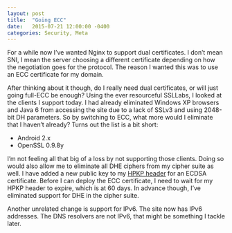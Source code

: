 ```yaml
---
layout: post
title:  "Going ECC"
date:   2015-07-21 12:00:00 -0400
categories: Security, Meta
---
```


For a while now I’ve wanted Nginx to support dual certificates. I don’t mean
SNI, I mean the server choosing a different certificate depending on how the
negotiation goes for the protocol. The reason I wanted this was to use an ECC
certificate for my domain.

After thinking about it though, do I really need dual certificates, or will just
going full-ECC be enough? Using the ever resourceful SSLLabs, I looked at the
clients I support today. I had already eliminated Windows XP browsers and Java
6 from accessing the site due to a lack of SSLv3 and using 2048-bit DH
parameters. So by switching to ECC, what more would I eliminate that I haven’t
already? Turns out the list is a bit short:

* Android 2.x
* OpenSSL 0.9.8y

I’m not feeling all that big of a loss by not supporting those clients. Doing so
would also allow me to eliminate all DHE ciphers from my cipher suite as well.
I have added a new public key to my [HPKP header][1] for an ECDSA certificate. Before
I can deploy the ECC certificate, I need to wait for my HPKP header to expire,
which is at 60 days. In advance though, I’ve eliminated support for DHE in the
cipher suite.

Another unrelated change is support for IPv6. The site now has IPv6 addresses.
The DNS resolvers are not IPv6, that might be something I tackle later.

[1]: /public-key-pinning/
